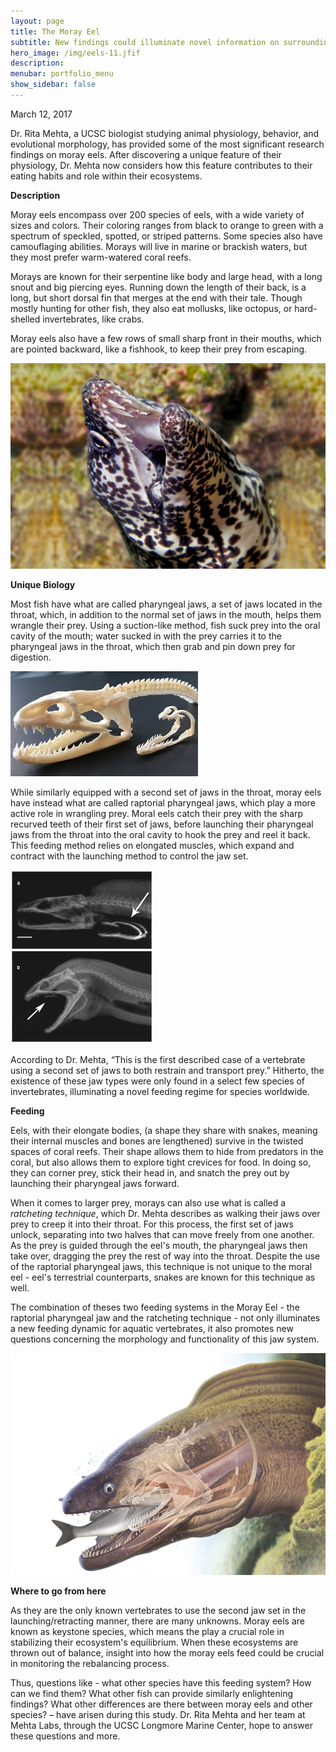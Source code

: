 ```yaml
---
layout: page
title: The Moray Eel
subtitle: New findings could illuminate novel information on surrounding ecosystems
hero_image: /img/eels-11.jfif
description: 
menubar: portfolio_menu
show_sidebar: false    	
---
```


March 12, 2017



Dr. Rita Mehta, a UCSC biologist studying animal physiology, behavior, and evolutional morphology, has provided some of the most significant research findings on moray eels. After discovering a unique feature of their physiology, Dr. Mehta now considers how this feature contributes to their eating habits and role within their ecosystems.

**Description**

Moray eels encompass over 200 species of eels, with a wide variety of sizes and colors. Their coloring ranges from black to orange to green with a spectrum of speckled, spotted, or striped patterns. Some species also have camouflaging abilities. Morays will live in marine or brackish waters, but they most prefer warm-watered coral reefs.

Morays are known for their serpentine like body and large head, with a long snout and big piercing eyes. Running down the length of their back, is a long, but short dorsal fin that merges at the end with their tale. Though mostly hunting for other fish, they also eat mollusks, like octopus, or hard-shelled invertebrates, like crabs.

Moray eels also have a few rows of small sharp front in their mouths, which are pointed backward, like a fishhook, to keep their prey from escaping.

![](/img/eels-2-3.jpg)

**Unique Biology**

Most fish have what are called pharyngeal jaws, a set of jaws located in the throat, which, in addition to the normal set of jaws in the mouth, helps them wrangle their prey. Using a suction-like method, fish suck prey into the oral cavity of the mouth; water sucked in with the prey carries it to the pharyngeal jaws in the throat, which then grab and pin down prey for digestion.

![](/img/eels-2-2.jfif)

While similarly equipped with a second set of jaws in the throat, moray eels have instead what are called raptorial pharyngeal jaws, which play a more active role in wrangling prey. Moral eels catch their prey with the sharp recurved teeth of their first set of jaws, before launching their pharyngeal jaws from the throat into the oral cavity to hook the prey and reel it back. This feeding method relies on elongated muscles, which expand and contract with the launching method to control the jaw set. 

![](/img/moray-eel-jaw.jpg)

According to Dr. Mehta, “This is the first described case of a vertebrate using a second set of jaws to both restrain and transport prey.” Hitherto, the existence of these jaw types were only found in a select few species of invertebrates, illuminating a novel feeding regime for species worldwide.

**Feeding**

Eels, with their elongate bodies, (a shape they share with snakes, meaning their internal muscles and bones are lengthened) survive in the twisted spaces of coral reefs. Their shape allows them to hide from predators in the coral, but also allows them to explore tight crevices for food. In doing so, they can corner prey, stick their head in, and snatch the prey out by launching their pharyngeal jaws forward. 

When it comes to larger prey, morays can also use what is called a *ratcheting technique*, which Dr. Mehta describes as walking their jaws over prey to creep it into their throat. For this process, the first set of jaws unlock, separating into two halves that can move freely from one another. As the prey is guided through the eel's mouth, the pharyngeal jaws then take over, dragging the prey the rest of way into the throat. Despite the use of the raptorial pharyngeal jaws, this technique is not unique to the moral eel - eel's terrestrial counterparts, snakes are known for this technique as well.

The combination of theses two feeding systems in the Moray Eel - the raptorial pharyngeal jaw and the ratcheting technique - not only illuminates a new feeding dynamic for aquatic vertebrates, it also promotes new questions concerning the morphology and functionality of this jaw system.

![](/img/eels-2.jpg)

**Where to go from here**

As they are the only known vertebrates to use the second jaw set in the launching/retracting manner, there are many unknowns. Moray eels are known as keystone species, which means the play a crucial role in stabilizing their ecosystem's equilibrium. When these ecosystems are thrown out of balance, insight into how the moray eels feed could be crucial in monitoring the rebalancing process.

Thus, questions like - what other species have this feeding system? How can we find them? What other fish can provide similarly enlightening findings? What other differences are there between moray eels and other species? – have arisen during this study. Dr. Rita Mehta and her team at Mehta Labs, through the UCSC Longmore Marine Center, hope to answer these questions and more.


